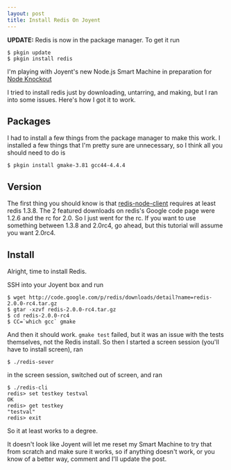 ```yaml
---
layout: post
title: Install Redis On Joyent
---
```


**UPDATE:** Redis is now in the package manager. To get it run

    $ pkgin update
    $ pkgin install redis

I'm playing with Joyent's new Node.js Smart Machine in preparation for [Node Knockout](http://nodeknockout.com/)

I tried to install redis just by downloading, untarring, and making, but I ran into some issues. Here's how I got it to work. 

## Packages

I had to install a few things from the package manager to make this work. I installed a few things that I'm pretty sure are unnecessary, so I think all you should need to do is

    $ pkgin install gmake-3.81 gcc44-4.4.4

## Version

The first thing you should know is that [redis-node-client](http://github.com/fictorial/redis-node-client) requires at least redis 1.3.8. The 2 featured downloads on redis's Google code page were 1.2.6 and the rc for 2.0. So I just went for the rc. If you want to use something between 1.3.8 and 2.0rc4, go ahead, but this tutorial will assume you want 2.0rc4. 

## Install

Alright, time to install Redis. 

SSH into your Joyent box and run

    $ wget http://code.google.com/p/redis/downloads/detail?name=redis-2.0.0-rc4.tar.gz
    $ gtar -xzvf redis-2.0.0-rc4.tar.gz
    $ cd redis-2.0.0-rc4
    $ CC=`which gcc` gmake

And then it should work. `gmake test` failed, but it was an issue with the tests themselves, not the Redis install. So then I started a screen session (you'll have to install screen), ran

    $ ./redis-sever

in the screen session, switched out of screen, and ran

    $ ./redis-cli 
    redis> set testkey testval
    OK
    redis> get testkey
    "testval"
    redis> exit

So it at least works to a degree.

It doesn't look like Joyent will let me reset my Smart Machine to try that from scratch and make sure it works, so if anything doesn't work, or you know of a better way, comment and I'll update the post. 

